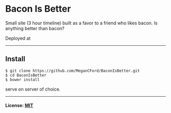 # Bacon Is Better

Small site (3 hour timeline) built as a favor to a friend who likes bacon. Is anything better than bacon?

Deployed at []()

---------
## Install 

```
$ git clone https://github.com/MeganCFord/BaconIsBetter.git
$ cd BaconIsBetter
$ bower install  

```
serve on server of choice.

-----------

#### License: [MIT](LICENSE.md)
